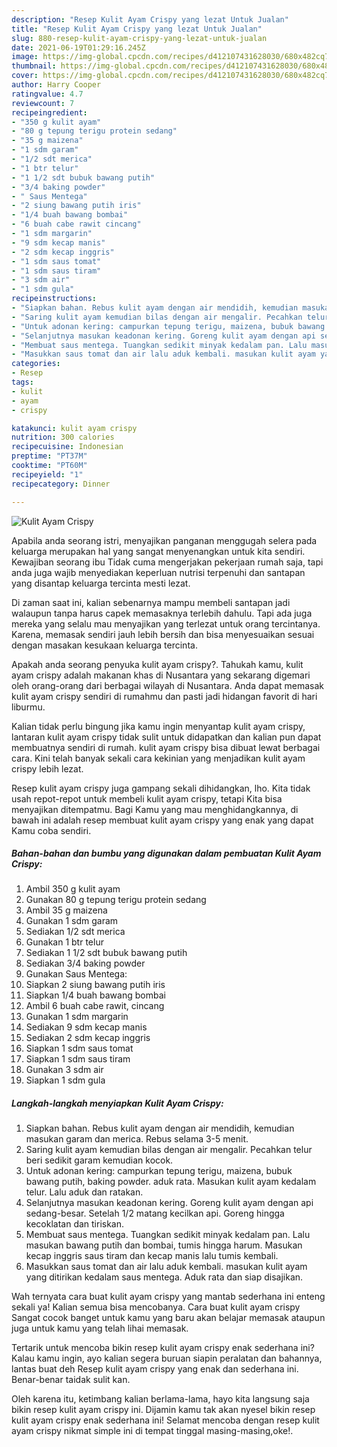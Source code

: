 ```yaml
---
description: "Resep Kulit Ayam Crispy yang lezat Untuk Jualan"
title: "Resep Kulit Ayam Crispy yang lezat Untuk Jualan"
slug: 880-resep-kulit-ayam-crispy-yang-lezat-untuk-jualan
date: 2021-06-19T01:29:16.245Z
image: https://img-global.cpcdn.com/recipes/d412107431628030/680x482cq70/kulit-ayam-crispy-foto-resep-utama.jpg
thumbnail: https://img-global.cpcdn.com/recipes/d412107431628030/680x482cq70/kulit-ayam-crispy-foto-resep-utama.jpg
cover: https://img-global.cpcdn.com/recipes/d412107431628030/680x482cq70/kulit-ayam-crispy-foto-resep-utama.jpg
author: Harry Cooper
ratingvalue: 4.7
reviewcount: 7
recipeingredient:
- "350 g kulit ayam"
- "80 g tepung terigu protein sedang"
- "35 g maizena"
- "1 sdm garam"
- "1/2 sdt merica"
- "1 btr telur"
- "1 1/2 sdt bubuk bawang putih"
- "3/4 baking powder"
- " Saus Mentega"
- "2 siung bawang putih iris"
- "1/4 buah bawang bombai"
- "6 buah cabe rawit cincang"
- "1 sdm margarin"
- "9 sdm kecap manis"
- "2 sdm kecap inggris"
- "1 sdm saus tomat"
- "1 sdm saus tiram"
- "3 sdm air"
- "1 sdm gula"
recipeinstructions:
- "Siapkan bahan. Rebus kulit ayam dengan air mendidih, kemudian masukan garam dan merica. Rebus selama 3-5 menit."
- "Saring kulit ayam kemudian bilas dengan air mengalir. Pecahkan telur beri sedikit garam kemudian kocok."
- "Untuk adonan kering: campurkan tepung terigu, maizena, bubuk bawang putih, baking powder. aduk rata. Masukan kulit ayam kedalam telur. Lalu aduk dan ratakan."
- "Selanjutnya masukan keadonan kering. Goreng kulit ayam dengan api sedang-besar. Setelah 1/2 matang kecilkan api. Goreng hingga kecoklatan dan tiriskan."
- "Membuat saus mentega. Tuangkan sedikit minyak kedalam pan. Lalu masukan bawang putih dan bombai, tumis hingga harum. Masukan kecap inggris saus tiram dan kecap manis lalu tumis kembali."
- "Masukkan saus tomat dan air lalu aduk kembali. masukan kulit ayam yang ditirikan kedalam saus mentega. Aduk rata dan siap disajikan."
categories:
- Resep
tags:
- kulit
- ayam
- crispy

katakunci: kulit ayam crispy 
nutrition: 300 calories
recipecuisine: Indonesian
preptime: "PT37M"
cooktime: "PT60M"
recipeyield: "1"
recipecategory: Dinner

---
```



![Kulit Ayam Crispy](https://img-global.cpcdn.com/recipes/d412107431628030/680x482cq70/kulit-ayam-crispy-foto-resep-utama.jpg)

Apabila anda seorang istri, menyajikan panganan menggugah selera pada keluarga merupakan hal yang sangat menyenangkan untuk kita sendiri. Kewajiban seorang ibu Tidak cuma mengerjakan pekerjaan rumah saja, tapi anda juga wajib menyediakan keperluan nutrisi terpenuhi dan santapan yang disantap keluarga tercinta mesti lezat.

Di zaman  saat ini, kalian sebenarnya mampu membeli santapan jadi walaupun tanpa harus capek memasaknya terlebih dahulu. Tapi ada juga mereka yang selalu mau menyajikan yang terlezat untuk orang tercintanya. Karena, memasak sendiri jauh lebih bersih dan bisa menyesuaikan sesuai dengan masakan kesukaan keluarga tercinta. 



Apakah anda seorang penyuka kulit ayam crispy?. Tahukah kamu, kulit ayam crispy adalah makanan khas di Nusantara yang sekarang digemari oleh orang-orang dari berbagai wilayah di Nusantara. Anda dapat memasak kulit ayam crispy sendiri di rumahmu dan pasti jadi hidangan favorit di hari liburmu.

Kalian tidak perlu bingung jika kamu ingin menyantap kulit ayam crispy, lantaran kulit ayam crispy tidak sulit untuk didapatkan dan kalian pun dapat membuatnya sendiri di rumah. kulit ayam crispy bisa dibuat lewat berbagai cara. Kini telah banyak sekali cara kekinian yang menjadikan kulit ayam crispy lebih lezat.

Resep kulit ayam crispy juga gampang sekali dihidangkan, lho. Kita tidak usah repot-repot untuk membeli kulit ayam crispy, tetapi Kita bisa menyajikan ditempatmu. Bagi Kamu yang mau menghidangkannya, di bawah ini adalah resep membuat kulit ayam crispy yang enak yang dapat Kamu coba sendiri.

<!--inarticleads1-->

##### Bahan-bahan dan bumbu yang digunakan dalam pembuatan Kulit Ayam Crispy:

1. Ambil 350 g kulit ayam
1. Gunakan 80 g tepung terigu protein sedang
1. Ambil 35 g maizena
1. Gunakan 1 sdm garam
1. Sediakan 1/2 sdt merica
1. Gunakan 1 btr telur
1. Sediakan 1 1/2 sdt bubuk bawang putih
1. Sediakan 3/4 baking powder
1. Gunakan  Saus Mentega:
1. Siapkan 2 siung bawang putih iris
1. Siapkan 1/4 buah bawang bombai
1. Ambil 6 buah cabe rawit, cincang
1. Gunakan 1 sdm margarin
1. Sediakan 9 sdm kecap manis
1. Sediakan 2 sdm kecap inggris
1. Siapkan 1 sdm saus tomat
1. Siapkan 1 sdm saus tiram
1. Gunakan 3 sdm air
1. Siapkan 1 sdm gula




<!--inarticleads2-->

##### Langkah-langkah menyiapkan Kulit Ayam Crispy:

1. Siapkan bahan. Rebus kulit ayam dengan air mendidih, kemudian masukan garam dan merica. Rebus selama 3-5 menit.
1. Saring kulit ayam kemudian bilas dengan air mengalir. Pecahkan telur beri sedikit garam kemudian kocok.
1. Untuk adonan kering: campurkan tepung terigu, maizena, bubuk bawang putih, baking powder. aduk rata. Masukan kulit ayam kedalam telur. Lalu aduk dan ratakan.
1. Selanjutnya masukan keadonan kering. Goreng kulit ayam dengan api sedang-besar. Setelah 1/2 matang kecilkan api. Goreng hingga kecoklatan dan tiriskan.
1. Membuat saus mentega. Tuangkan sedikit minyak kedalam pan. Lalu masukan bawang putih dan bombai, tumis hingga harum. Masukan kecap inggris saus tiram dan kecap manis lalu tumis kembali.
1. Masukkan saus tomat dan air lalu aduk kembali. masukan kulit ayam yang ditirikan kedalam saus mentega. Aduk rata dan siap disajikan.




Wah ternyata cara buat kulit ayam crispy yang mantab sederhana ini enteng sekali ya! Kalian semua bisa mencobanya. Cara buat kulit ayam crispy Sangat cocok banget untuk kamu yang baru akan belajar memasak ataupun juga untuk kamu yang telah lihai memasak.

Tertarik untuk mencoba bikin resep kulit ayam crispy enak sederhana ini? Kalau kamu ingin, ayo kalian segera buruan siapin peralatan dan bahannya, lantas buat deh Resep kulit ayam crispy yang enak dan sederhana ini. Benar-benar taidak sulit kan. 

Oleh karena itu, ketimbang kalian berlama-lama, hayo kita langsung saja bikin resep kulit ayam crispy ini. Dijamin kamu tak akan nyesel bikin resep kulit ayam crispy enak sederhana ini! Selamat mencoba dengan resep kulit ayam crispy nikmat simple ini di tempat tinggal masing-masing,oke!.

